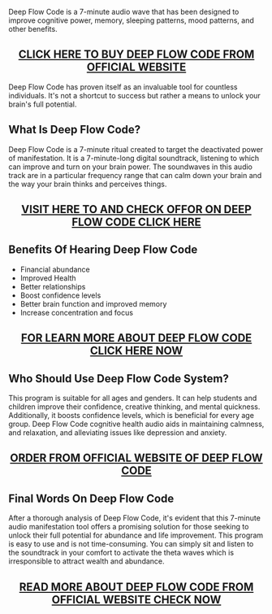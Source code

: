 <p>Deep Flow Code is a 7-minute audio wave that has been designed to improve cognitive power, memory, sleeping patterns, mood patterns, and other benefits.</p>
<h2 style="text-align: center;"><a href="https://sale365day.com/get-deep-flow-code">CLICK HERE TO BUY DEEP FLOW CODE FROM OFFICIAL WEBSITE</a></h2>
<p>Deep Flow Code has proven itself as an invaluable tool for countless individuals. It's not a shortcut to success but rather a means to unlock your brain's full potential.</p>
<h2 style="text-align: left;">What Is Deep Flow Code?</h2>
<p style="text-align: left;">Deep Flow Code is a 7-minute ritual created to target the deactivated power of manifestation. It is a 7-minute-long digital soundtrack, listening to which can improve and turn on your brain power. The soundwaves in this audio track are in a particular frequency range that can calm down your brain and the way your brain thinks and perceives things.</p>
<h2 style="text-align: center;"><a href="https://sale365day.com/get-deep-flow-code">VISIT HERE TO AND CHECK OFFOR ON DEEP FLOW CODE CLICK HERE</a></h2>
<h2 style="text-align: left;">Benefits Of Hearing Deep Flow Code</h2>
<ul style="text-align: left;">
<li>Financial abundance</li>
<li>Improved Health</li>
<li>Better relationships</li>
<li>Boost confidence levels</li>
<li>Better brain function and improved memory</li>
<li>Increase concentration and focus</li>
</ul>
<h2 style="text-align: center;"><a href="https://sale365day.com/get-deep-flow-code">FOR LEARN MORE ABOUT DEEP FLOW CODE CLICK HERE NOW</a></h2>
<h2 style="text-align: left;">Who Should Use Deep Flow Code System?</h2>
<p style="text-align: left;">This program is suitable for all ages and genders. It can help students and children improve their confidence, creative thinking, and mental quickness. Additionally, it boosts confidence levels, which is beneficial for every age group. Deep Flow Code cognitive health audio aids in maintaining calmness, and relaxation, and alleviating issues like depression and anxiety.</p>
<h2 style="text-align: center;"><a href="https://sale365day.com/get-deep-flow-code">ORDER FROM OFFICIAL WEBSITE OF DEEP FLOW CODE</a></h2>
<h2 style="text-align: left;">Final Words On Deep Flow Code</h2>
<p style="text-align: left;">After a thorough analysis of Deep Flow Code, it's evident that this 7-minute audio manifestation tool offers a promising solution for those seeking to unlock their full potential for abundance and life improvement. This program is easy to use and is not time-consuming. You can simply sit and listen to the soundtrack in your comfort to activate the theta waves which is irresponsible to attract wealth and abundance.</p>
<h2 style="text-align: center;"><a href="https://sale365day.com/get-deep-flow-code">READ MORE ABOUT DEEP FLOW CODE FROM OFFICIAL WEBSITE CHECK NOW</a></h2>

